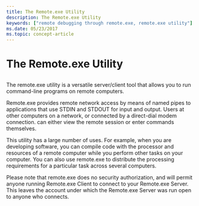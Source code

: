 ```yaml
---
title: The Remote.exe Utility
description: The Remote.exe Utility
keywords: ["remote debugging through remote.exe, remote.exe utility"]
ms.date: 05/23/2017
ms.topic: concept-article
---
```


# The Remote.exe Utility


## <span id="ddk_the_remote_exe_utility_dbg"></span><span id="DDK_THE_REMOTE_EXE_UTILITY_DBG"></span>


The remote.exe utility is a versatile server/client tool that allows you to run command-line programs on remote computers.

Remote.exe provides remote network access by means of named pipes to applications that use STDIN and STDOUT for input and output. Users at other computers on a network, or connected by a direct-dial modem connection. can either view the remote session or enter commands themselves.

This utility has a large number of uses. For example, when you are developing software, you can compile code with the processor and resources of a remote computer while you perform other tasks on your computer. You can also use remote.exe to distribute the processing requirements for a particular task across several computers.

Please note that remote.exe does no security authorization, and will permit anyone running Remote.exe Client to connect to your Remote.exe Server. This leaves the account under which the Remote.exe Server was run open to anyone who connects.

 

 
